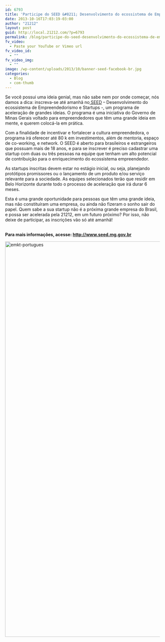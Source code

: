```yaml
---
id: 6793
title: 'Participe do SEED &#8211; Desenvolvimento do ecossistema de Empreendedorismo e Startups'
date: 2013-10-16T17:03:19-03:00
author: "21212"
layout: post
guid: http://local.21212.com/?p=6793
permalink: /blog/participe-do-seed-desenvolvimento-do-ecossistema-de-empreendedorismo-e-startups/
fv_video:
  - Paste your YouTube or Vimeo url
fv_video_id:
  - ""
fv_video_img:
  - ""
image: /wp-content/uploads/2013/10/banner-seed-facebook-br.jpg
categories:
  - Blog
  - com-thumb
---
```

<p dir="ltr">
  Se você possui uma ideia genial, mas não sabe nem por onde começar, nós damos a dica: inscreva-se até amanhã no<a href="http://www.seed.mg.gov.br"> SEED</a> &#8211; Desenvolvimento do ecossistema de Empreendedorismo e Startups -, um programa de aceleração de grandes ideias. O programa é uma iniciativa do Governo de Minas Gerais voltado para empreendedores que têm uma grande ideia em mente, e querem colocá-la em prática.
</p>

Com a finalidade de incentivar e fortalecer a cultura empreendedora, o programa irá oferecer até 80 k em investimentos, além de mentoria, espaço de co-working, e network. O SEED é aberto para brasileiros e estrangeiros que possuam mais de 18 anos, e para se inscrever é preciso cadastrar uma startup com duas ou três pessoas na equipe que tenham um alto potencial de contribuição para o enriquecimento do ecossistema empreendedor.

As startups inscritas devem estar no estágio inicial, ou seja, planejando protótipos promissores ou o lançamento de um produto e/ou serviço relevante para a sociedade. As equipes selecionados terão que residir em Belo Horizonte durante todo o processo de aceleração que irá durar 6 meses.

Esta é uma grande oportunidade para pessoas que têm uma grande ideia, mas não constituíram uma empresa, ou ainda não fizeram o sonho sair do papel. Quem sabe a sua startup não é a próxima grande empresa do Brasil, e possa ser acelerada pela 21212, em um futuro próximo? Por isso, não deixe de participar, as inscrições vão só até amanhã!

<b id="docs-internal-guid-350e3274-c2d7-9b68-3a89-0dde8d52c1ee"><br /> Para mais informações, acesse: <a href="http://www.seed.mg.gov.br">http://www.seed.mg.gov.br</a></b>

[<img class="aligncenter size-full wp-image-6794" alt="emkt-portugues" src="http://local.21212.com/wp-content/uploads/2013/10/emkt-portugues.jpg" width="600" height="1285" srcset="http://localhost:8080/wp-content/uploads/2013/10/emkt-portugues.jpg 600w, http://localhost:8080/wp-content/uploads/2013/10/emkt-portugues-140x300.jpg 140w, http://localhost:8080/wp-content/uploads/2013/10/emkt-portugues-478x1024.jpg 478w" sizes="(max-width: 600px) 100vw, 600px" />](http://local.21212.com/wp-content/uploads/2013/10/emkt-portugues.jpg)